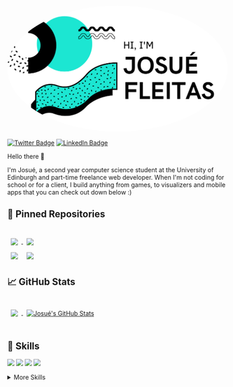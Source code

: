 <a href="#"><img src="./assets/banner.png" height="auto" width="1000" style="border-radius:50%"></a>

[![Twitter Badge](https://img.shields.io/badge/Twitter-Profile-informational?style=flat&logo=twitter&logoColor=white&color=1CA2F1)](https://twitter.com/Jos4FS2)
[![LinkedIn Badge](https://img.shields.io/badge/LinkedIn-Profile-informational?style=flat&logo=linkedin&logoColor=white&color=0D76A8)](https://www.linkedin.com/in/josué-fleitas/)

Hello there 👋

I'm Josué, a second year computer science student at the University of Edinburgh and part-time freelance web developer. When I'm not coding for school or for a client, I build anything from games, to visualizers and mobile apps that you can check out down below :)

## 📌 Pinned Repositories

<br>

<a href="https://github.com/josflesan/mazeJS">
  <img align="center" style="margin:0.5rem" src="https://github-readme-stats.vercel.app/api/pin/?username=josflesan&repo=mazeJS&title_color=ffffff&text_color=c9cacc&icon_color=4AB197&bg_color=1A2B34" />
</a>

<a href="https://github.com/josflesan/La-Cabana-Online-Menu">
  <img align="center" style="margin:0.5rem" src="https://github-readme-stats.vercel.app/api/pin/?username=josflesan&repo=La-Cabana-Online-Menu&title_color=ffffff&text_color=c9cacc&icon_color=4AB197&bg_color=1A2B34" />
</a>

<br>

<a href="https://github.com/josflesan/Connect-Four-MiniMax">
  <img align="center" style="margin:0.5rem" src="https://github-readme-stats.vercel.app/api/pin/?username=josflesan&repo=Connect-Four-MiniMax&title_color=ffffff&text_color=c9cacc&icon_color=4AB197&bg_color=1A2B34" /></a>

<a href="https://github.com/josflesan/PySnake">
  <img align="center" style="margin:0.5rem" src="https://github-readme-stats.vercel.app/api/pin/?username=josflesan&repo=PySnake&title_color=ffffff&text_color=c9cacc&icon_color=4AB197&bg_color=1A2B34" />
</a>

<br>

## &#x1f4c8; GitHub Stats

<br>

<a href="https://github.com/josflesan">
  <img align="center" style="margin:0.5rem" src="https://github-readme-stats.vercel.app/api/top-langs/?username=josflesan&hide=html,css&title_color=ffffff&text_color=c9cacc&icon_color=4AB197&bg_color=1A2B34" />
</a>

<a href="https://github.com/josflesan">
  <img align="center" style="margin:0.5rem" src="https://github-readme-stats.vercel.app/api?username=josflesan&show_icons=true&line_height=27&count_private=true&title_color=ffffff&text_color=c9cacc&icon_color=4AB097&bg_color=1A2B34" alt="Josué's GitHub Stats" />
</a>

<br>
<br>

## 💼 Skills

![](https://img.shields.io/badge/Code-Python-informational?style=flat&logo=Python&logoColor=white&color=4AB197)
![](https://img.shields.io/badge/Code-JavaScript-informational?style=flat&logo=JavaScript&logoColor=white&color=4AB197)
![](https://img.shields.io/badge/Code-Java-informational?style=flat&logo=Java&logoColor=white&color=4AB197)
![](https://img.shields.io/badge/Code-MongoDB-informational?style=flat&logo=MongoDB&logoColor=white&color=4AB197)

<details>
<summary>More Skills</summary>
<br>

![](https://img.shields.io/badge/Style-CSS-informational?style=flat&logo=css3&logoColor=white&color=4AB197)
![](https://img.shields.io/badge/Style-Sass-informational?style=flat&logo=Sass&logoColor=white&color=4AB197)

<br>

![](https://img.shields.io/badge/Tools-NPM-informational?style=flat&logo=npm&logoColor=white&color=4AB197)
![](https://img.shields.io/badge/Tools-Photoshop-informational?style=flat&logo=Adobe-Photoshop&logoColor=white&color=4AB197)
![](https://img.shields.io/badge/Tools-Illustrator-informational?style=flat&logo=Adobe-Illustrator&logoColor=white&color=4AB197)
![](https://img.shields.io/badge/Tools-AdobeXD-informational?style=flat&logo=Adobe-XD&logoColor=white&color=4AB197)
![](https://img.shields.io/badge/Tools-GitHub-informational?style=flat&logo=GitHub&logoColor=white&color=4AB197)
 
</details>
